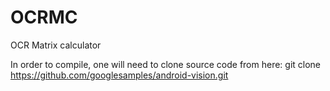 # OCRMC
OCR Matrix calculator

In order to compile, one will need to clone source code from here: git clone https://github.com/googlesamples/android-vision.git
